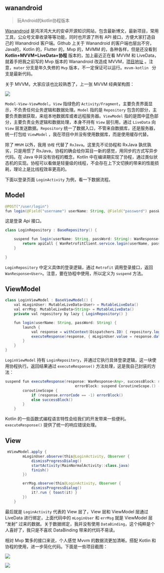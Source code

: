 
## wanandroid

> 玩Android的kotlin协程版本

[Wanandroid](https://www.wanandroid.com/) 是鸿洋鸿大大的安卓开源知识网站，包含最新博文，最新项目，常用工具，公众号文章收录等等功能，同时也开源了所有 API 接口，方便大家打造自己的 Wanandroid 客户端。Github 上关于 Wanandroid 的客户端也层出不穷，Java的，Kotlin 的，Flutter 的，Mvp 的，MVMM 的，各种各样，但是还没看到 **Kotlin+MVVM+LiveData+协程** 版本的，加上最近正在看 MVVM 和 LiveData，就着手把我之前写的 Mvp 版本的 Wanandroid 改造成 MVVM，[项目地址](https://github.com/lulululbj/wanandroid) 。注意，`mater` 分支是年久失修的 `Mvp` 版本，不一定保证可以运行。`mvvm-kotlin
` 分支是最新代码。

关于 MVVM，大家应该也比较熟悉了，上一张 MVVM 经典架构图：

![](https://user-gold-cdn.xitu.io/2019/4/15/16a21016df9c76c5?w=960&h=720&f=webp&s=15382)

`Model-View-ViewModel`，`View` 指绿色的 `Activity/Fragment`，主要负责界面显示，不负责任何业务逻辑和数据处理。`Model` 指的是 `Repository` 包含的部分，主要负责数据获取，来组本地数据库或者远程服务器。`ViewModel` 指的是图中蓝色部分，主要负责业务逻辑和数据处理，本身不持有 `View` 层引用，通过 `LiveData` 向 `View` 层发送数据。`Repository` 统一了数据入口，不管来自数据库，还是服务器，统一打包给 `ViewModel` ，我在项目中并没有使用数据库，而是使用缓存代替。

除了 `MMVM` 以外，我用 `协程` 代替了 `RxJava`。这里先不论协程和 RxJava 孰优孰劣，只是用惯了 RxJava，协程的确会给你耳目一新的感觉，用同步的方式写异步代码。在 Java 中并没有协程的概念，Kotlin 中在编译期实现了协程，通过类似状态机的实现。协程可以看做是轻量级的线程，不会存在上下文切换的带来的性能损耗，理论上是比线程效率更高的。

下面以登录页面 `LoginActivity` 为例，看一下数据流程。

## Model

```java
@POST("/user/login")
fun login(@Field("username") userName: String, @Field("password") passWord: String): Deferred<WanResponse<User>>
```

这是登录 Api 接口。

```java
class LoginRepository : BaseRepository() {

    suspend fun login(userName: String, passWord: String): WanResponse<User> {
        return apiCall { WanRetrofitClient.service.login(userName, passWord).await() }
    }
    
}
```

`LoginRepository` 中定义具体的登录逻辑，通过 `Retrofit` 调用登录接口，返回 `WanResponse<User>`。注意，要在协程中使用，所以定义为 `suspend` 方法。

## ViewModel

```java
class LoginViewModel : BaseViewModel() {
    val mLoginUser: MutableLiveData<User> = MutableLiveData()
    val errMsg: MutableLiveData<String> = MutableLiveData()
    private val repository by lazy { LoginRepository() }

    fun login(userName: String, passWord: String) {
        launch {
            val response = withContext(Dispatchers.IO) { repository.login(userName, passWord) }
            executeResponse(response, { mLoginUser.value = response.data }, { errMsg.value = response.errorMsg })
        }
    }
}
```

`LoginViewModel` 持有 `LoginRepository`，并通过它执行具体登录逻辑，这一块使用协程执行。返回结果通过 `executeResponse()` 方法处理，这是我自己封装的方法：

```java
suspend fun executeResponse(response: WanResponse<Any>, successBlock: suspend CoroutineScope.() -> Unit,
                                errorBlock: suspend CoroutineScope.() -> Unit) {
        coroutineScope {
            if (response.errorCode == -1) errorBlock()
            else successBlock()
        }
    }
```

Kotlin 的一些函数式编程语言特性会给我们的开发带来一些便利。`executeResponse()` 提供了统一的响应错误处理。

## View

```java
 mViewModel.apply {
        mLoginUser.observe(this@LoginActivity, Observer {
            dismissProgressDialog()
            startActivity(MainNormalActivity::class.java)
            finish()
        })

        errMsg.observe(this@LoginActivity, Observer {
            dismissProgressDialog()
            it?.run { toast(it) }
        })
    }
```

最后就是 `LoginActivity` 代表的 View 层了，View 层和 ViewModel 层通过 LiveData 进行绑定，上面代码中的 `mLoginUser` 和 `errMsg` 就是 ViewModel 层 “发射” 过来的数据。关于数据绑定，我并没有使用 `DataBinding`，这个纯粹是个人喜好了，我只是不喜欢 DataBinding 带来的代码不易读。

相对 Mvp 繁多的接口来说，个人感觉 Mvvm 的数据流更加清晰。搭配 Kotlin 和协程的使用，进一步简化代码。下面是一些项目截图：


![](https://user-gold-cdn.xitu.io/2019/4/15/16a21b0a4a933a9e?w=1115&h=660&f=png&s=215236)


![](https://user-gold-cdn.xitu.io/2019/4/15/16a21b2e9540185d?w=1118&h=658&f=png&s=238495)

